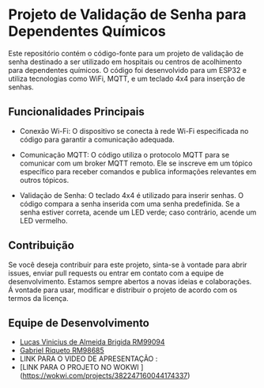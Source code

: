 # Projeto de Validação de Senha para Dependentes Químicos

Este repositório contém o código-fonte para um projeto de validação de senha destinado a ser utilizado em hospitais ou centros de acolhimento para dependentes químicos. O código foi desenvolvido para um ESP32 e utiliza tecnologias como WiFi, MQTT, e um teclado 4x4 para inserção de senhas.


## Funcionalidades Principais


- Conexão Wi-Fi: O dispositivo se conecta à rede Wi-Fi especificada no código para garantir a comunicação adequada.

- Comunicação MQTT: O código utiliza o protocolo MQTT para se comunicar com um broker MQTT remoto. Ele se inscreve em um tópico específico para receber comandos e publica informações relevantes em outros tópicos.

- Validação de Senha: O teclado 4x4 é utilizado para inserir senhas. O código compara a senha inserida com uma senha predefinida. Se a senha estiver correta, acende um LED verde; caso contrário, acende um LED vermelho.


## Contribuição

Se você deseja contribuir para este projeto, sinta-se à vontade para abrir issues, enviar pull requests ou entrar em contato com a equipe de desenvolvimento. Estamos sempre abertos a novas ideias e colaborações.
Á vontade para usar, modificar e distribuir o projeto de acordo com os termos da licença.

## Equipe de Desenvolvimento

- [Lucas Vinicius de Almeida Brigida RM99094 ](https://github.com/lvininicius)
- [Gabriel Riqueto RM98685 ](https:https://github.com/gabriel-riqueto)
- LINK PARA O VIDEO DE APRESENTAÇÃO :
- [LINK PARA O PROJETO NO WOKWI ] (https://wokwi.com/projects/382247160044174337) 
